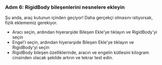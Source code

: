 ### Adım 6: RigidBody bileşenlerini nesnelere ekleyin

Şu anda, araç kutunun içinden geçiyor! Daha gerçekçi olmasını istiyorsak, fizik eklememiz gerekiyor.


- Aracı seçin, ardından hiyerarşide Bileşen Ekle'ye tıklayın ve RigidBody'yi seçin
- Engel'i seçin, ardından hiyerarşide Bileşen Ekle'ye tıklayın ve RigidBody'yi seçin
- RigidBody bileşen özelliklerinde, aracın ve engelin kütlesini kilogram cinsinden olacak şekilde artırın ve tekrar test edin.
